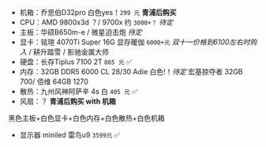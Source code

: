 - 机箱：乔思伯D32pro 白色yes！`299 元` **青浦后购买**
- CPU：AMD 9800x3d ？/ 9700x 约 `3000+？` *待定* 
- 主板：华硕B650m-e / 微星迫击炮 *待定* 
- 显卡：铭瑄 4070Ti Super 16G 显存暖伽 `6000+元` *双十一价格到6100左右时购入* / 耕升踏雪 / 影驰金属大师
- 硬盘：长存Tiplus 7100 2T  `865 元` ✅ 
- 内存：32GB DDR5 6000 CL 28/30 Adie 白色!！*待定*  宏基掠夺者 32GB 700/ 佰维 64GB 1270  
- 散热：九州风神阿萨辛 4s 白 `405 元` ✅ 
- 风扇：？ **青浦后购买 with 机箱** 


黑色主板+白色显卡+白色内存+白色散热+白色机箱

- 显示器 miniled 雷鸟u9 `3599元`  ✅ 



